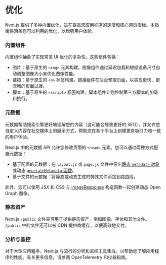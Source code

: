 # 优化

Next.js 提供了多种内置优化，旨在提高您应用程序的速度和核心网页指标。本指南将涵盖您可以利用的优化，以增强用户体验。

### 内置组件

内置组件抽象了实现常见 UI 优化的复杂性。这些组件包括：

* 图片：基于原生的 `<img>` 元素构建。图像组件通过延迟加载和根据设备尺寸自动调整图像大小来优化图像性能。
* 链接：基于原生的 `<a>` 标签构建。链接组件在后台预取页面，以实现更快、更流畅的页面过渡。
* 脚本：基于原生的 `<script>` 标签构建。脚本组件让您控制第三方脚本的加载和执行。

### 元数据

元数据帮助搜索引擎更好地理解您的内容（这可能会导致更好的 SEO），并允许您自定义内容在社交媒体上的展示方式，帮助您在各个平台上创建更具吸引力和一致的用户体验。

Next.js 中的元数据 API 允许您修改页面的 `<head>` 元素。您可以通过两种方式配置元数据：

* 基于配置的元数据：在 `layout.js` 或 `page.js` 文件中导出[静态 `metadata` 对象](https://nextjs.org/docs/app/api-reference/functions/generate-metadata#metadata-object)或动态 [`generateMetadata` 函数](https://nextjs.org/docs/app/api-reference/functions/generate-metadata#generatemetadata-function)。
* 基于文件的元数据：将静态或动态生成的特殊文件添加到路由段。

此外，您可以使用 JSX 和 CSS 与 [imageResponse](https://nextjs.org/docs/app/api-reference/functions/image-response) 构造函数一起创建动态 Open Graph 图像。

### 静态资产

Next.js `/public` 文件夹可用于提供静态资产，例如图像、字体和其他文件。 `/public` 中的文件还可以被 CDN 提供商缓存，以便高效地交付。

### 分析与监控

对于大型应用程序，Next.js 与流行的分析和监控工具集成，以帮助您了解应用程序的性能。有关更多信息，请参阅 OpenTelemetry 和仪器指南。
